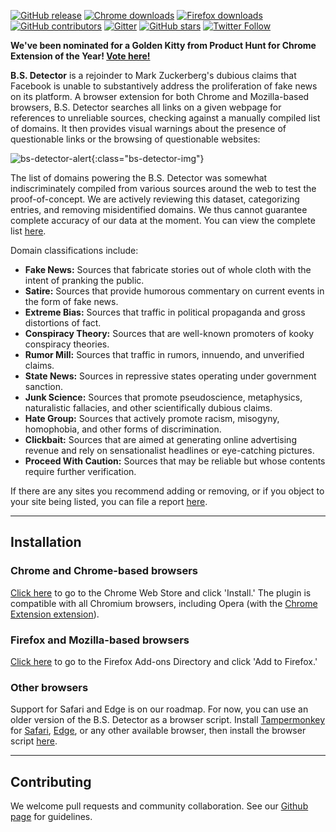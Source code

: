 [![GitHub release](https://img.shields.io/github/release/selfagency/bs-detector.svg)](https://github.com/selfagency/bs-detector/releases) [![Chrome downloads](https://img.shields.io/chrome-web-store/d/dlcgkekjiopopabcifhebmphmfmdbjod.svg)](https://chrome.google.com/webstore/detail/dlcgkekjiopopabcifhebmphmfmdbjod/) [![Firefox downloads](https://img.shields.io/amo/d/bsdetector.svg)](https://addons.mozilla.org/en-US/firefox/addon/bsdetector/) [![GitHub contributors](https://img.shields.io/github/contributors/selfagency/bs-detector.svg)](https://github.com/selfagency/bs-detector/graphs/contributors) [![Gitter](https://img.shields.io/gitter/room/nwjs/nw.js.svg)](https://gitter.im/bs-detector) [![GitHub stars](https://img.shields.io/github/stars/selfagency/bs-detector.svg?style=social&label=Star)](https://github.com/selfagency/bs-detector/subscription) [![Twitter Follow](https://img.shields.io/twitter/follow/bsdetectorapp.svg?style=social&label=Follow)](https://twitter.com/bsdetectorapp)

**We've been nominated for a Golden Kitty from Product Hunt for Chrome Extension of the Year! [Vote here!](https://www.producthunt.com/@goldenkittymeow/collections/2016-chrome-extension-of-the-year)**

**B.S. Detector** is a rejoinder to Mark Zuckerberg's dubious claims that Facebook is unable to substantively address the proliferation of fake news on its platform. A browser extension for both Chrome and Mozilla-based browsers, B.S. Detector searches all links on a given webpage for references to unreliable sources, checking against a manually compiled list of domains. It then provides visual warnings about the presence of questionable links or the browsing of questionable websites:

![bs-detector-alert](/images/alert.png){:class="bs-detector-img"}

The list of domains powering the B.S. Detector was somewhat indiscriminately compiled from various sources around the web to test the proof-of-concept. We are actively reviewing this dataset, categorizing entries, and removing misidentified domains. We thus cannot guarantee complete accuracy of our data at the moment. You can view the complete list [here](https://github.com/selfagency/bs-detector/blob/dev/ext/data/data.json).

Domain classifications include:

-   **Fake News:** Sources that fabricate stories out of whole cloth with the intent of pranking the public.
-   **Satire:** Sources that provide humorous commentary on current events in the form of fake news.
-   **Extreme Bias:** Sources that traffic in political propaganda and gross distortions of fact.
-   **Conspiracy Theory:** Sources that are well-known promoters of kooky conspiracy theories.
-   **Rumor Mill:** Sources that traffic in rumors, innuendo, and unverified claims.
-   **State News:** Sources in repressive states operating under government sanction.
-   **Junk Science:** Sources that promote pseudoscience, metaphysics, naturalistic fallacies, and other scientifically dubious claims.
-   **Hate Group:** Sources that actively promote racism, misogyny, homophobia, and other forms of discrimination.
-   **Clickbait:** Sources that are aimed at generating online advertising revenue and rely on sensationalist headlines or eye-catching pictures.
-   **Proceed With Caution:** Sources that may be reliable but whose contents require further verification.

If there are any sites you recommend adding or removing, or if you object to your site being listed, you can file a report [here](https://github.com/selfagency/bs-detector/issues/53).

---

## Installation
<a name="chrome"></a>

### Chrome and Chrome-based browsers
[Click here](https://chrome.google.com/webstore/detail/dlcgkekjiopopabcifhebmphmfmdbjod/) to go to the Chrome Web Store and click 'Install.' The plugin is compatible with all Chromium browsers, including Opera (with the [Chrome Extension extension](https://addons.opera.com/en/extensions/details/download-chrome-extension-9/)).

<a name="firefox"></a>

### Firefox and Mozilla-based browsers
[Click here](https://addons.mozilla.org/en-US/firefox/addon/bsdetector/) to go to the Firefox Add-ons Directory and click 'Add to Firefox.'

<a name="other"></a>

### Other browsers
Support for Safari and Edge is on our roadmap. For now, you can use an older version of the B.S. Detector as a browser script. Install [Tampermonkey](https://tampermonkey.net) for [Safari](https://tampermonkey.net/?ext=dhdg&browser=safari), [Edge](https://tampermonkey.net/?ext=dhdg&browser=edge), or any other available browser, then install the browser script [here](https://github.com/selfagency/bs-detector/blob/dev/browserscript/bs-detector.user.js).

---

## Contributing

We welcome pull requests and community collaboration. See our [Github page](https://github.com/selfagency/bs-detector) for guidelines.
